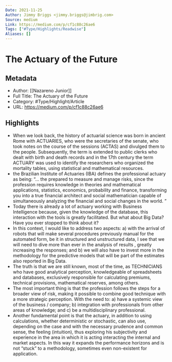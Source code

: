 ```yaml
---
Date: 2021-11-25
Author: Jimmy Briggs <jimmy.briggs@jimbrig.com>
Source: medium
Link: https://medium.com/p/cf1c88c26ae6
Tags: ["#Type/Highlights/Readwise"]
Aliases: []
---
```

# The Actuary of the Future

## Metadata
- Author: [[Nazareno Junior]]
- Full Title: The Actuary of the Future
- Category: #Type/Highlight/Article
- URL: https://medium.com/p/cf1c88c26ae6

## Highlights
- When we look back, the history of actuarial science was born in ancient Rome with ACTUARIES, who were the secretaries of the senate, who took notes on the course of the sessions (ACTAS) and divulged them to the people. Subsequently, the term is extended to public clerks who dealt with birth and death records and in the 17th century the term ACTUARY was used to identify the researchers who organized the mortality tables, using statistical and mathematical resources.
- the Brazilian Institute of Actuaries (IBA) defines the professional actuary as being: “… the prepared to measure and manage risks, since the profession requires knowledge in theories and mathematical applications, statistics, economics, probability and finance, transforming you into a true financial architect and social mathematician capable of simultaneously analyzing the financial and social changes in the world. ”
- Today there is already a lot of actuary working with Business Intelligence because, given the knowledge of the database, this interaction with the tools is greatly facilitated. But what about Big Data? Have you ever stopped to think about it?
- In this context, I would like to address two aspects: a) with the arrival of robots that will make several procedures previously manual for the automated form, be it in structured and unstructured data, I see that we will need to dive more than ever in the analysis of results , greatly increasing the responses; and b) we will also have to invest more in the methodology for the predictive models that will be part of the estimates also reported in Big Data.
- The truth is that we are still known, most of the time, as TECHNICIANS who have good analytical perception, knowledgeable of spreadsheets and databases, exclusively responsible for calculating premiums, technical provisions, mathematical reserves, among others.
- The most important thing is that the profession follows the steps for a broader view of risk, making it possible to combine good technique with a more strategic perception. With the need to: a) have a systemic view of the business / company; b) integration with professionals from other areas of knowledge; and c) be a multidisciplinary professional.
- Another fundamental point is that the actuary, in addition to using calculations, whether deterministic or stochastic, can also use, depending on the case and with the necessary prudence and common sense, the feeling (intuition), thus exploring his subjectivity and experience in the area in which it is acting interacting the internal and market aspects. In this way it expands the performance horizons and is not “stuck” to a methodology, sometimes even non-existent for application.
